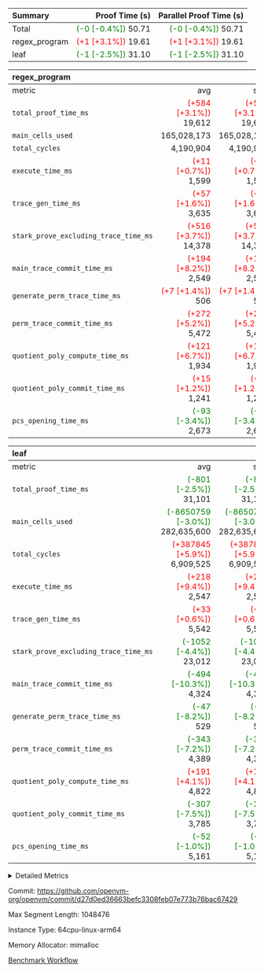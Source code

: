 | Summary | Proof Time (s) | Parallel Proof Time (s) |
|:---|---:|---:|
| Total | <span style='color: green'>(-0 [-0.4%])</span> 50.71 | <span style='color: green'>(-0 [-0.4%])</span> 50.71 |
| regex_program | <span style='color: red'>(+1 [+3.1%])</span> 19.61 | <span style='color: red'>(+1 [+3.1%])</span> 19.61 |
| leaf | <span style='color: green'>(-1 [-2.5%])</span> 31.10 | <span style='color: green'>(-1 [-2.5%])</span> 31.10 |


| regex_program |||||
|:---|---:|---:|---:|---:|
|metric|avg|sum|max|min|
| `total_proof_time_ms ` | <span style='color: red'>(+584 [+3.1%])</span> 19,612 | <span style='color: red'>(+584 [+3.1%])</span> 19,612 | <span style='color: red'>(+584 [+3.1%])</span> 19,612 | <span style='color: red'>(+584 [+3.1%])</span> 19,612 |
| `main_cells_used     ` |  165,028,173 |  165,028,173 |  165,028,173 |  165,028,173 |
| `total_cycles        ` |  4,190,904 |  4,190,904 |  4,190,904 |  4,190,904 |
| `execute_time_ms     ` | <span style='color: red'>(+11 [+0.7%])</span> 1,599 | <span style='color: red'>(+11 [+0.7%])</span> 1,599 | <span style='color: red'>(+11 [+0.7%])</span> 1,599 | <span style='color: red'>(+11 [+0.7%])</span> 1,599 |
| `trace_gen_time_ms   ` | <span style='color: red'>(+57 [+1.6%])</span> 3,635 | <span style='color: red'>(+57 [+1.6%])</span> 3,635 | <span style='color: red'>(+57 [+1.6%])</span> 3,635 | <span style='color: red'>(+57 [+1.6%])</span> 3,635 |
| `stark_prove_excluding_trace_time_ms` | <span style='color: red'>(+516 [+3.7%])</span> 14,378 | <span style='color: red'>(+516 [+3.7%])</span> 14,378 | <span style='color: red'>(+516 [+3.7%])</span> 14,378 | <span style='color: red'>(+516 [+3.7%])</span> 14,378 |
| `main_trace_commit_time_ms` | <span style='color: red'>(+194 [+8.2%])</span> 2,549 | <span style='color: red'>(+194 [+8.2%])</span> 2,549 | <span style='color: red'>(+194 [+8.2%])</span> 2,549 | <span style='color: red'>(+194 [+8.2%])</span> 2,549 |
| `generate_perm_trace_time_ms` | <span style='color: red'>(+7 [+1.4%])</span> 506 | <span style='color: red'>(+7 [+1.4%])</span> 506 | <span style='color: red'>(+7 [+1.4%])</span> 506 | <span style='color: red'>(+7 [+1.4%])</span> 506 |
| `perm_trace_commit_time_ms` | <span style='color: red'>(+272 [+5.2%])</span> 5,472 | <span style='color: red'>(+272 [+5.2%])</span> 5,472 | <span style='color: red'>(+272 [+5.2%])</span> 5,472 | <span style='color: red'>(+272 [+5.2%])</span> 5,472 |
| `quotient_poly_compute_time_ms` | <span style='color: red'>(+121 [+6.7%])</span> 1,934 | <span style='color: red'>(+121 [+6.7%])</span> 1,934 | <span style='color: red'>(+121 [+6.7%])</span> 1,934 | <span style='color: red'>(+121 [+6.7%])</span> 1,934 |
| `quotient_poly_commit_time_ms` | <span style='color: red'>(+15 [+1.2%])</span> 1,241 | <span style='color: red'>(+15 [+1.2%])</span> 1,241 | <span style='color: red'>(+15 [+1.2%])</span> 1,241 | <span style='color: red'>(+15 [+1.2%])</span> 1,241 |
| `pcs_opening_time_ms ` | <span style='color: green'>(-93 [-3.4%])</span> 2,673 | <span style='color: green'>(-93 [-3.4%])</span> 2,673 | <span style='color: green'>(-93 [-3.4%])</span> 2,673 | <span style='color: green'>(-93 [-3.4%])</span> 2,673 |

| leaf |||||
|:---|---:|---:|---:|---:|
|metric|avg|sum|max|min|
| `total_proof_time_ms ` | <span style='color: green'>(-801 [-2.5%])</span> 31,101 | <span style='color: green'>(-801 [-2.5%])</span> 31,101 | <span style='color: green'>(-801 [-2.5%])</span> 31,101 | <span style='color: green'>(-801 [-2.5%])</span> 31,101 |
| `main_cells_used     ` | <span style='color: green'>(-8650759 [-3.0%])</span> 282,635,600 | <span style='color: green'>(-8650759 [-3.0%])</span> 282,635,600 | <span style='color: green'>(-8650759 [-3.0%])</span> 282,635,600 | <span style='color: green'>(-8650759 [-3.0%])</span> 282,635,600 |
| `total_cycles        ` | <span style='color: red'>(+387845 [+5.9%])</span> 6,909,525 | <span style='color: red'>(+387845 [+5.9%])</span> 6,909,525 | <span style='color: red'>(+387845 [+5.9%])</span> 6,909,525 | <span style='color: red'>(+387845 [+5.9%])</span> 6,909,525 |
| `execute_time_ms     ` | <span style='color: red'>(+218 [+9.4%])</span> 2,547 | <span style='color: red'>(+218 [+9.4%])</span> 2,547 | <span style='color: red'>(+218 [+9.4%])</span> 2,547 | <span style='color: red'>(+218 [+9.4%])</span> 2,547 |
| `trace_gen_time_ms   ` | <span style='color: red'>(+33 [+0.6%])</span> 5,542 | <span style='color: red'>(+33 [+0.6%])</span> 5,542 | <span style='color: red'>(+33 [+0.6%])</span> 5,542 | <span style='color: red'>(+33 [+0.6%])</span> 5,542 |
| `stark_prove_excluding_trace_time_ms` | <span style='color: green'>(-1052 [-4.4%])</span> 23,012 | <span style='color: green'>(-1052 [-4.4%])</span> 23,012 | <span style='color: green'>(-1052 [-4.4%])</span> 23,012 | <span style='color: green'>(-1052 [-4.4%])</span> 23,012 |
| `main_trace_commit_time_ms` | <span style='color: green'>(-494 [-10.3%])</span> 4,324 | <span style='color: green'>(-494 [-10.3%])</span> 4,324 | <span style='color: green'>(-494 [-10.3%])</span> 4,324 | <span style='color: green'>(-494 [-10.3%])</span> 4,324 |
| `generate_perm_trace_time_ms` | <span style='color: green'>(-47 [-8.2%])</span> 529 | <span style='color: green'>(-47 [-8.2%])</span> 529 | <span style='color: green'>(-47 [-8.2%])</span> 529 | <span style='color: green'>(-47 [-8.2%])</span> 529 |
| `perm_trace_commit_time_ms` | <span style='color: green'>(-343 [-7.2%])</span> 4,389 | <span style='color: green'>(-343 [-7.2%])</span> 4,389 | <span style='color: green'>(-343 [-7.2%])</span> 4,389 | <span style='color: green'>(-343 [-7.2%])</span> 4,389 |
| `quotient_poly_compute_time_ms` | <span style='color: red'>(+191 [+4.1%])</span> 4,822 | <span style='color: red'>(+191 [+4.1%])</span> 4,822 | <span style='color: red'>(+191 [+4.1%])</span> 4,822 | <span style='color: red'>(+191 [+4.1%])</span> 4,822 |
| `quotient_poly_commit_time_ms` | <span style='color: green'>(-307 [-7.5%])</span> 3,785 | <span style='color: green'>(-307 [-7.5%])</span> 3,785 | <span style='color: green'>(-307 [-7.5%])</span> 3,785 | <span style='color: green'>(-307 [-7.5%])</span> 3,785 |
| `pcs_opening_time_ms ` | <span style='color: green'>(-52 [-1.0%])</span> 5,161 | <span style='color: green'>(-52 [-1.0%])</span> 5,161 | <span style='color: green'>(-52 [-1.0%])</span> 5,161 | <span style='color: green'>(-52 [-1.0%])</span> 5,161 |



<details>
<summary>Detailed Metrics</summary>

| group | num_segments | keygen_time_ms | commit_exe_time_ms |
| --- | --- | --- | --- |
| regex_program | 1 | 734 | 41 | 

| group | air_name | quotient_deg | interactions | constraints |
| --- | --- | --- | --- | --- |
| leaf | AccessAdapterAir<2> | 4 | 5 | 12 | 
| leaf | AccessAdapterAir<4> | 4 | 5 | 12 | 
| leaf | AccessAdapterAir<8> | 4 | 5 | 12 | 
| leaf | FriReducedOpeningAir | 4 | 35 | 59 | 
| leaf | NativePoseidon2Air<BabyBearParameters>, 1> | 4 | 31 | 302 | 
| leaf | PhantomAir | 4 | 3 | 4 | 
| leaf | ProgramAir | 1 | 1 | 4 | 
| leaf | VariableRangeCheckerAir | 1 | 1 | 4 | 
| leaf | VmAirWrapper<BranchNativeAdapterAir, BranchEqualCoreAir<1> | 2 | 11 | 23 | 
| leaf | VmAirWrapper<JalNativeAdapterAir, JalCoreAir> | 4 | 7 | 6 | 
| leaf | VmAirWrapper<NativeAdapterAir<2, 0>, PublicValuesCoreAir> | 4 | 11 | 23 | 
| leaf | VmAirWrapper<NativeAdapterAir<2, 1>, FieldArithmeticCoreAir> | 4 | 15 | 23 | 
| leaf | VmAirWrapper<NativeLoadStoreAdapterAir<1>, NativeLoadStoreCoreAir<1> | 4 | 15 | 24 | 
| leaf | VmAirWrapper<NativeVectorizedAdapterAir<4>, FieldExtensionCoreAir> | 4 | 15 | 23 | 
| leaf | VmConnectorAir | 4 | 3 | 8 | 
| leaf | VolatileBoundaryAir | 4 | 4 | 16 | 
| regex_program | AccessAdapterAir<16> | 2 | 5 | 14 | 
| regex_program | AccessAdapterAir<2> | 2 | 5 | 14 | 
| regex_program | AccessAdapterAir<32> | 2 | 5 | 14 | 
| regex_program | AccessAdapterAir<4> | 2 | 5 | 14 | 
| regex_program | AccessAdapterAir<64> | 2 | 5 | 14 | 
| regex_program | AccessAdapterAir<8> | 2 | 5 | 14 | 
| regex_program | BitwiseOperationLookupAir<8> | 2 | 2 | 4 | 
| regex_program | KeccakVmAir | 2 | 321 | 4,571 | 
| regex_program | MemoryMerkleAir<8> | 2 | 4 | 40 | 
| regex_program | PersistentBoundaryAir<8> | 2 | 3 | 6 | 
| regex_program | PhantomAir | 2 | 3 | 5 | 
| regex_program | Poseidon2PeripheryAir<BabyBearParameters>, 1> | 2 | 1 | 286 | 
| regex_program | ProgramAir | 1 | 1 | 4 | 
| regex_program | RangeTupleCheckerAir<2> | 1 | 1 | 4 | 
| regex_program | VariableRangeCheckerAir | 1 | 1 | 4 | 
| regex_program | VmAirWrapper<Rv32BaseAluAdapterAir, BaseAluCoreAir<4, 8> | 2 | 19 | 43 | 
| regex_program | VmAirWrapper<Rv32BaseAluAdapterAir, LessThanCoreAir<4, 8> | 2 | 17 | 39 | 
| regex_program | VmAirWrapper<Rv32BaseAluAdapterAir, ShiftCoreAir<4, 8> | 2 | 23 | 90 | 
| regex_program | VmAirWrapper<Rv32BranchAdapterAir, BranchEqualCoreAir<4> | 2 | 11 | 25 | 
| regex_program | VmAirWrapper<Rv32BranchAdapterAir, BranchLessThanCoreAir<4, 8> | 2 | 13 | 41 | 
| regex_program | VmAirWrapper<Rv32CondRdWriteAdapterAir, Rv32JalLuiCoreAir> | 2 | 10 | 22 | 
| regex_program | VmAirWrapper<Rv32HintStoreAdapterAir, Rv32HintStoreCoreAir> | 2 | 15 | 17 | 
| regex_program | VmAirWrapper<Rv32JalrAdapterAir, Rv32JalrCoreAir> | 2 | 16 | 20 | 
| regex_program | VmAirWrapper<Rv32LoadStoreAdapterAir, LoadSignExtendCoreAir<4, 8> | 2 | 18 | 33 | 
| regex_program | VmAirWrapper<Rv32LoadStoreAdapterAir, LoadStoreCoreAir<4> | 2 | 17 | 38 | 
| regex_program | VmAirWrapper<Rv32MultAdapterAir, DivRemCoreAir<4, 8> | 2 | 25 | 88 | 
| regex_program | VmAirWrapper<Rv32MultAdapterAir, MulHCoreAir<4, 8> | 2 | 24 | 38 | 
| regex_program | VmAirWrapper<Rv32MultAdapterAir, MultiplicationCoreAir<4, 8> | 2 | 19 | 26 | 
| regex_program | VmAirWrapper<Rv32RdWriteAdapterAir, Rv32AuipcCoreAir> | 2 | 11 | 15 | 
| regex_program | VmConnectorAir | 2 | 3 | 9 | 

| group | air_name | idx | rows | prep_cols | perm_cols | main_cols | cells |
| --- | --- | --- | --- | --- | --- | --- | --- |
| leaf | AccessAdapterAir<2> | 0 | 2,097,152 |  | 16 | 11 | 56,623,104 | 
| leaf | AccessAdapterAir<4> | 0 | 1,048,576 |  | 16 | 13 | 30,408,704 | 
| leaf | AccessAdapterAir<8> | 0 | 131,072 |  | 16 | 17 | 4,325,376 | 
| leaf | FriReducedOpeningAir | 0 | 1,048,576 |  | 76 | 64 | 146,800,640 | 
| leaf | NativePoseidon2Air<BabyBearParameters>, 1> | 0 | 65,536 |  | 36 | 348 | 25,165,824 | 
| leaf | PhantomAir | 0 | 32,768 |  | 8 | 6 | 458,752 | 
| leaf | ProgramAir | 0 | 524,288 |  | 8 | 10 | 9,437,184 | 
| leaf | VariableRangeCheckerAir | 0 | 262,144 | 2 | 8 | 1 | 2,359,296 | 
| leaf | VmAirWrapper<BranchNativeAdapterAir, BranchEqualCoreAir<1> | 0 | 2,097,152 |  | 28 | 23 | 106,954,752 | 
| leaf | VmAirWrapper<JalNativeAdapterAir, JalCoreAir> | 0 | 131,072 |  | 12 | 10 | 2,883,584 | 
| leaf | VmAirWrapper<NativeAdapterAir<2, 0>, PublicValuesCoreAir> | 0 | 64 |  | 16 | 23 | 2,496 | 
| leaf | VmAirWrapper<NativeAdapterAir<2, 1>, FieldArithmeticCoreAir> | 0 | 4,194,304 |  | 20 | 30 | 209,715,200 | 
| leaf | VmAirWrapper<NativeLoadStoreAdapterAir<1>, NativeLoadStoreCoreAir<1> | 0 | 2,097,152 |  | 20 | 31 | 106,954,752 | 
| leaf | VmAirWrapper<NativeVectorizedAdapterAir<4>, FieldExtensionCoreAir> | 0 | 131,072 |  | 20 | 40 | 7,864,320 | 
| leaf | VmConnectorAir | 0 | 2 | 1 | 8 | 4 | 24 | 
| leaf | VolatileBoundaryAir | 0 | 1,048,576 |  | 8 | 11 | 19,922,944 | 

| group | air_name | segment | rows | prep_cols | perm_cols | main_cols | cells |
| --- | --- | --- | --- | --- | --- | --- | --- |
| regex_program | AccessAdapterAir<2> | 0 | 64 |  | 24 | 11 | 2,240 | 
| regex_program | AccessAdapterAir<4> | 0 | 32 |  | 24 | 13 | 1,184 | 
| regex_program | AccessAdapterAir<8> | 0 | 131,072 |  | 24 | 17 | 5,373,952 | 
| regex_program | BitwiseOperationLookupAir<8> | 0 | 65,536 | 3 | 8 | 2 | 655,360 | 
| regex_program | KeccakVmAir | 0 | 32 |  | 1,288 | 3,164 | 142,464 | 
| regex_program | MemoryMerkleAir<8> | 0 | 131,072 |  | 20 | 32 | 6,815,744 | 
| regex_program | PersistentBoundaryAir<8> | 0 | 131,072 |  | 12 | 20 | 4,194,304 | 
| regex_program | PhantomAir | 0 | 512 |  | 12 | 6 | 9,216 | 
| regex_program | Poseidon2PeripheryAir<BabyBearParameters>, 1> | 0 | 16,384 |  | 8 | 300 | 5,046,272 | 
| regex_program | ProgramAir | 0 | 131,072 |  | 8 | 10 | 2,359,296 | 
| regex_program | RangeTupleCheckerAir<2> | 0 | 524,288 | 2 | 8 | 1 | 4,718,592 | 
| regex_program | VariableRangeCheckerAir | 0 | 262,144 | 2 | 8 | 1 | 2,359,296 | 
| regex_program | VmAirWrapper<Rv32BaseAluAdapterAir, BaseAluCoreAir<4, 8> | 0 | 2,097,152 |  | 80 | 36 | 243,269,632 | 
| regex_program | VmAirWrapper<Rv32BaseAluAdapterAir, LessThanCoreAir<4, 8> | 0 | 65,536 |  | 40 | 37 | 5,046,272 | 
| regex_program | VmAirWrapper<Rv32BaseAluAdapterAir, ShiftCoreAir<4, 8> | 0 | 262,144 |  | 52 | 53 | 27,525,120 | 
| regex_program | VmAirWrapper<Rv32BranchAdapterAir, BranchEqualCoreAir<4> | 0 | 524,288 |  | 48 | 26 | 38,797,312 | 
| regex_program | VmAirWrapper<Rv32BranchAdapterAir, BranchLessThanCoreAir<4, 8> | 0 | 262,144 |  | 56 | 32 | 23,068,672 | 
| regex_program | VmAirWrapper<Rv32CondRdWriteAdapterAir, Rv32JalLuiCoreAir> | 0 | 131,072 |  | 44 | 18 | 8,126,464 | 
| regex_program | VmAirWrapper<Rv32HintStoreAdapterAir, Rv32HintStoreCoreAir> | 0 | 16,384 |  | 36 | 26 | 1,015,808 | 
| regex_program | VmAirWrapper<Rv32JalrAdapterAir, Rv32JalrCoreAir> | 0 | 131,072 |  | 36 | 28 | 8,388,608 | 
| regex_program | VmAirWrapper<Rv32LoadStoreAdapterAir, LoadSignExtendCoreAir<4, 8> | 0 | 1,024 |  | 76 | 35 | 113,664 | 
| regex_program | VmAirWrapper<Rv32LoadStoreAdapterAir, LoadStoreCoreAir<4> | 0 | 2,097,152 |  | 72 | 40 | 234,881,024 | 
| regex_program | VmAirWrapper<Rv32MultAdapterAir, DivRemCoreAir<4, 8> | 0 | 128 |  | 104 | 57 | 20,608 | 
| regex_program | VmAirWrapper<Rv32MultAdapterAir, MulHCoreAir<4, 8> | 0 | 256 |  | 100 | 39 | 35,584 | 
| regex_program | VmAirWrapper<Rv32MultAdapterAir, MultiplicationCoreAir<4, 8> | 0 | 65,536 |  | 80 | 31 | 7,274,496 | 
| regex_program | VmAirWrapper<Rv32RdWriteAdapterAir, Rv32AuipcCoreAir> | 0 | 65,536 |  | 28 | 21 | 3,211,264 | 
| regex_program | VmConnectorAir | 0 | 2 | 1 | 12 | 4 | 32 | 

| group | idx | trace_gen_time_ms | total_proof_time_ms | total_cycles | total_cells | stark_prove_excluding_trace_time_ms | quotient_poly_compute_time_ms | quotient_poly_commit_time_ms | perm_trace_commit_time_ms | pcs_opening_time_ms | main_trace_commit_time_ms | main_cells_used | generate_perm_trace_time_ms | execute_time_ms |
| --- | --- | --- | --- | --- | --- | --- | --- | --- | --- | --- | --- | --- | --- | --- |
| leaf | 0 | 5,542 | 31,101 | 6,909,525 | 729,876,952 | 23,012 | 4,822 | 3,785 | 4,389 | 5,161 | 4,324 | 282,635,600 | 529 | 2,547 | 

| group | segment | trace_gen_time_ms | total_proof_time_ms | total_cycles | total_cells | stark_prove_excluding_trace_time_ms | quotient_poly_compute_time_ms | quotient_poly_commit_time_ms | perm_trace_commit_time_ms | pcs_opening_time_ms | main_trace_commit_time_ms | main_cells_used | generate_perm_trace_time_ms | execute_time_ms |
| --- | --- | --- | --- | --- | --- | --- | --- | --- | --- | --- | --- | --- | --- | --- |
| regex_program | 0 | 3,635 | 19,612 | 4,190,904 | 632,452,480 | 14,378 | 1,934 | 1,241 | 5,472 | 2,673 | 2,549 | 165,028,173 | 506 | 1,599 | 

</details>


Commit: https://github.com/openvm-org/openvm/commit/d27d0ed36663befc3308feb07e773b76bac67429

Max Segment Length: 1048476

Instance Type: 64cpu-linux-arm64

Memory Allocator: mimalloc

[Benchmark Workflow](https://github.com/openvm-org/openvm/actions/runs/12667066108)
